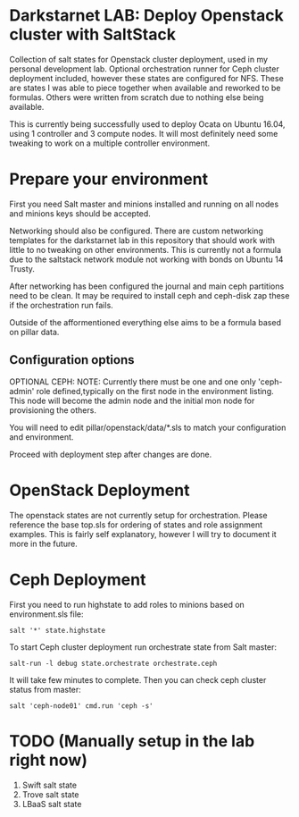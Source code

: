 Darkstarnet LAB: Deploy Openstack cluster with SaltStack
=========

Collection of salt states for Openstack cluster deployment, used in my personal development lab. Optional orchestration runner for Ceph cluster deployment included, however these states are configured for NFS. These are states I was able to piece together when available and reworked to be formulas. Others were written from scratch due to nothing else being available.

This is currently being successfully used to deploy Ocata on Ubuntu 16.04, using 1 controller and 3 compute nodes. It will most definitely need some tweaking to work on a multiple controller environment.

Prepare your environment
==============

First you need Salt master and minions installed and running on all nodes and minions keys should be accepted.

Networking should also be configured. There are custom networking templates for the darkstarnet lab in this repository that should work with little to no tweaking on other environments. This is currently not a formula due to the saltstack network module not working with bonds on Ubuntu 14 Trusty.

After networking has been configured the journal and main ceph partitions need to be clean. It may be required to install ceph and ceph-disk zap these if the orchestration run fails.

Outside of the afformentioned everything else aims to be a formula based on pillar data.

Configuration options
--------------

OPTIONAL CEPH:
NOTE: Currently there must be one and one only 'ceph-admin' role defined,typically on the first node in the environment listing. This node will become the admin node and the initial mon node for provisioning the others.

You will need to edit pillar/openstack/data/*.sls to match your configuration and environment.

Proceed with deployment step after changes are done.

OpenStack Deployment
==============

The openstack states are not currently setup for orchestration. Please reference the base top.sls for ordering of states and role assignment examples. This is fairly self explanatory, however I will try to document it more in the future.

Ceph Deployment
==============

First you need to run highstate to add roles to minions based on environment.sls file:

    salt '*' state.highstate

To start Ceph cluster deployment run orchestrate state from Salt master:

    salt-run -l debug state.orchestrate orchestrate.ceph
    
It will take few minutes to complete. Then you can check ceph cluster status from master:

    salt 'ceph-node01' cmd.run 'ceph -s'

TODO (Manually setup in the lab right now)
===============
1) Swift salt state
2) Trove salt state
3) LBaaS salt state
